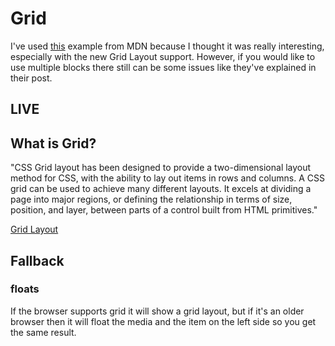 # Grid

I've used [this](https://developer.mozilla.org/en-US/docs/Web/CSS/CSS_Grid_Layout/CSS_Grid_and_Progressive_Enhancement) example from MDN because I thought it was really interesting, especially with the new Grid Layout support. However, if you would like to use multiple blocks there still can be some issues like they've explained in their post.

## LIVE



## What is Grid?

"CSS Grid layout has been designed to provide a two-dimensional layout method for CSS, with the ability to lay out items in rows and columns. A CSS grid can be used to achieve many different layouts. It excels at dividing a page into major regions, or defining the relationship in terms of size, position, and layer, between parts of a control built from HTML primitives."

[Grid Layout](https://developer.mozilla.org/en-US/docs/Web/CSS/CSS_Grid_Layout)

## Fallback

### floats

If the browser supports grid it will show a grid layout, but if it's an older browser then it will float the media and the item on the left side so you get the same result.
